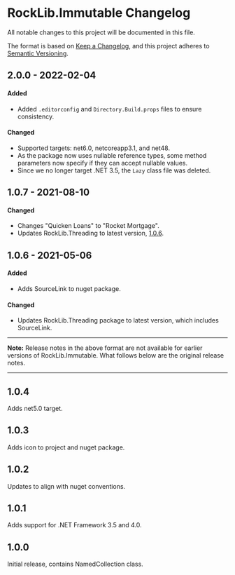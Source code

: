 # RockLib.Immutable Changelog

All notable changes to this project will be documented in this file.

The format is based on [Keep a Changelog](https://keepachangelog.com/en/1.0.0/),
and this project adheres to [Semantic Versioning](https://semver.org/spec/v2.0.0.html).

## 2.0.0 - 2022-02-04

#### Added
- Added `.editorconfig` and `Directory.Build.props` files to ensure consistency.

#### Changed
- Supported targets: net6.0, netcoreapp3.1, and net48.
- As the package now uses nullable reference types, some method parameters now specify if they can accept nullable values.
- Since we no longer target .NET 3.5, the `Lazy` class file was deleted.

## 1.0.7 - 2021-08-10

#### Changed

- Changes "Quicken Loans" to "Rocket Mortgage".
- Updates RockLib.Threading to latest version, [1.0.6](https://github.com/RockLib/RockLib.Threading/blob/main/RockLib.Threading/CHANGELOG.md#106---2021-08-09).

## 1.0.6 - 2021-05-06

#### Added

- Adds SourceLink to nuget package.

#### Changed

- Updates RockLib.Threading package to latest version, which includes SourceLink.

----

**Note:** Release notes in the above format are not available for earlier versions of
RockLib.Immutable. What follows below are the original release notes.

----

## 1.0.4

Adds net5.0 target.

## 1.0.3

Adds icon to project and nuget package.

## 1.0.2

Updates to align with nuget conventions.

## 1.0.1

Adds support for .NET Framework 3.5 and 4.0.

## 1.0.0

Initial release, contains NamedCollection<T> class.
